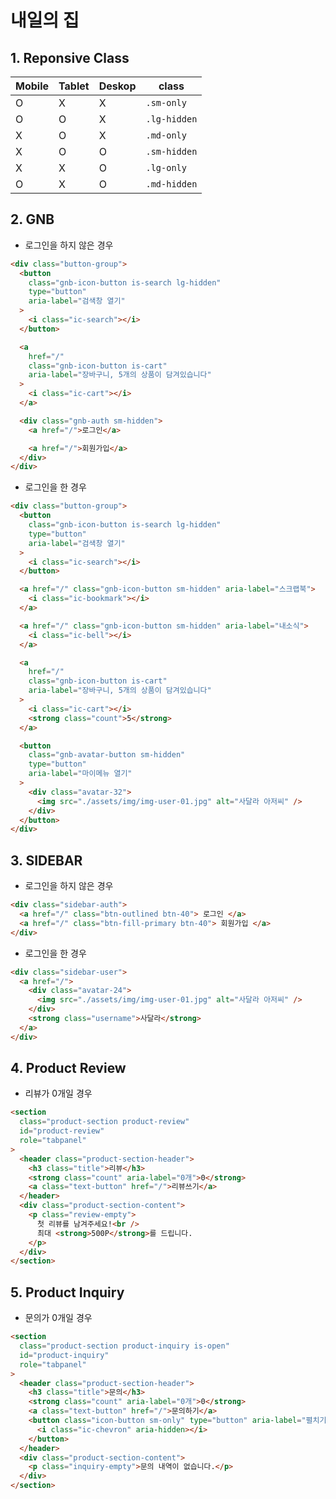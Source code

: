 # 내일의 집

## 1. Reponsive Class

| Mobile | Tablet | Deskop | class        |
| ------ | ------ | ------ | ------------ |
| O      | X      | X      | `.sm-only`   |
| O      | O      | X      | `.lg-hidden` |
| X      | O      | X      | `.md-only`   |
| X      | O      | O      | `.sm-hidden` |
| X      | X      | O      | `.lg-only`   |
| O      | X      | O      | `.md-hidden` |

## 2. GNB

- 로그인을 하지 않은 경우

```html
<div class="button-group">
  <button
    class="gnb-icon-button is-search lg-hidden"
    type="button"
    aria-label="검색창 열기"
  >
    <i class="ic-search"></i>
  </button>

  <a
    href="/"
    class="gnb-icon-button is-cart"
    aria-label="장바구니, 5개의 상품이 담겨있습니다"
  >
    <i class="ic-cart"></i>
  </a>

  <div class="gnb-auth sm-hidden">
    <a href="/">로그인</a>

    <a href="/">회원가입</a>
  </div>
</div>
```

- 로그인을 한 경우

```html
<div class="button-group">
  <button
    class="gnb-icon-button is-search lg-hidden"
    type="button"
    aria-label="검색창 열기"
  >
    <i class="ic-search"></i>
  </button>

  <a href="/" class="gnb-icon-button sm-hidden" aria-label="스크랩북">
    <i class="ic-bookmark"></i>
  </a>

  <a href="/" class="gnb-icon-button sm-hidden" aria-label="내소식">
    <i class="ic-bell"></i>
  </a>

  <a
    href="/"
    class="gnb-icon-button is-cart"
    aria-label="장바구니, 5개의 상품이 담겨있습니다"
  >
    <i class="ic-cart"></i>
    <strong class="count">5</strong>
  </a>

  <button
    class="gnb-avatar-button sm-hidden"
    type="button"
    aria-label="마이메뉴 열기"
  >
    <div class="avatar-32">
      <img src="./assets/img/img-user-01.jpg" alt="사달라 아저씨" />
    </div>
  </button>
</div>
```

## 3. SIDEBAR

- 로그인을 하지 않은 경우

```html
<div class="sidebar-auth">
  <a href="/" class="btn-outlined btn-40"> 로그인 </a>
  <a href="/" class="btn-fill-primary btn-40"> 회원가입 </a>
</div>
```

- 로그인을 한 경우

```html
<div class="sidebar-user">
  <a href="/">
    <div class="avatar-24">
      <img src="./assets/img/img-user-01.jpg" alt="사달라 아저씨" />
    </div>
    <strong class="username">사달라</strong>
  </a>
</div>
```

## 4. Product Review

- 리뷰가 0개일 경우

```html
<section
  class="product-section product-review"
  id="product-review"
  role="tabpanel"
>
  <header class="product-section-header">
    <h3 class="title">리뷰</h3>
    <strong class="count" aria-label="0개">0</strong>
    <a class="text-button" href="/">리뷰쓰기</a>
  </header>
  <div class="product-section-content">
    <p class="review-empty">
      첫 리뷰를 남겨주세요!<br />
      최대 <strong>500P</strong>를 드립니다.
    </p>
  </div>
</section>
```

## 5. Product Inquiry

- 문의가 0개일 경우

```html
<section
  class="product-section product-inquiry is-open"
  id="product-inquiry"
  role="tabpanel"
>
  <header class="product-section-header">
    <h3 class="title">문의</h3>
    <strong class="count" aria-label="0개">0</strong>
    <a class="text-button" href="/">문의하기</a>
    <button class="icon-button sm-only" type="button" aria-label="펼치기">
      <i class="ic-chevron" aria-hidden></i>
    </button>
  </header>
  <div class="product-section-content">
    <p class="inquiry-empty">문의 내역이 없습니다.</p>
  </div>
</section>
```
